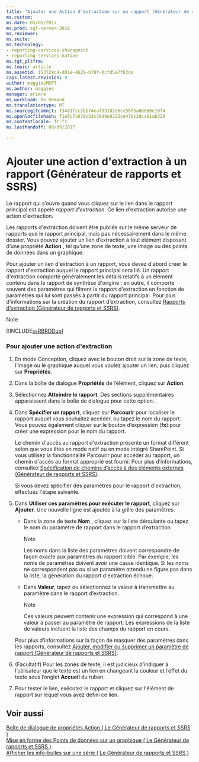 ```yaml
---
title: "Ajouter une Action d’extraction sur un rapport (Générateur de rapports et SSRS) | Documents Microsoft"
ms.custom: 
ms.date: 03/01/2017
ms.prod: sql-server-2016
ms.reviewer: 
ms.suite: 
ms.technology:
- reporting-services-sharepoint
- reporting-services-native
ms.tgt_pltfrm: 
ms.topic: article
ms.assetid: 153729c4-d01e-4629-b78f-0cfd5a7f83da
caps.latest.revision: 9
author: maggiesMSFT
ms.author: maggies
manager: erikre
ms.workload: On Demand
ms.translationtype: MT
ms.sourcegitcommit: f3481fcc2bb74eaf93182e6cc58f5a06666e10f4
ms.openlocfilehash: f1e5c7c678cb3c38d9e0225ce47bc2dca91ab326
ms.contentlocale: fr-fr
ms.lasthandoff: 08/09/2017

---
```

# <a name="add-a-drillthrough-action-on-a-report-report-builder-and-ssrs"></a>Ajouter une action d'extraction à un rapport (Générateur de rapports et SSRS)
  Le rapport qui s’ouvre quand vous cliquez sur le lien dans le rapport principal est appelé *rapport d’extraction*. Ce lien d'extraction autorise une action d'extraction.  
  
 Les rapports d'extraction doivent être publiés sur le même serveur de rapports que le rapport principal, mais pas nécessairement dans le même dossier. Vous pouvez ajouter un lien d’extraction à tout élément disposant d’une propriété **Action** , tel qu’une zone de texte, une image ou des points de données dans un graphique.  
  
 Pour ajouter un lien d'extraction à un rapport, vous devez d'abord créer le rapport d'extraction auquel le rapport principal sera lié. Un rapport d'extraction comporte généralement les détails relatifs à un élément contenu dans le rapport de synthèse d'origine ; en outre, il comporte souvent des paramètres qui filtrent le rapport d'extraction en fonction de paramètres qui lui sont passés à partir du rapport principal. Pour plus d’informations sur la création du rapport d’extraction, consultez [Rapports d’extraction &#40;Générateur de rapports et SSRS&#41;](../../reporting-services/report-design/drillthrough-reports-report-builder-and-ssrs.md).  
  
> [!NOTE]  
>  [!INCLUDE[ssRBRDDup](../../includes/ssrbrddup-md.md)]  
  
### <a name="to-add-a-drillthrough-action"></a>Pour ajouter une action d'extraction  
  
1.  En mode Conception, cliquez avec le bouton droit sur la zone de texte, l’image ou le graphique auquel vous voulez ajouter un lien, puis cliquez sur **Propriétés**.  
  
2.  Dans la boîte de dialogue **Propriétés** de l’élément, cliquez sur **Action**.  
  
3.  Sélectionnez **Atteindre le rapport**. Des sections supplémentaires apparaissent dans la boîte de dialogue pour cette option.  
  
4.  Dans **Spécifier un rapport**, cliquez sur **Parcourir** pour localiser le rapport auquel vous souhaitez accéder, ou tapez le nom du rapport. Vous pouvez également cliquer sur le bouton d’expression (**fx**) pour créer une expression pour le nom du rapport.  
  
     Le chemin d'accès au rapport d'extraction présente un format différent selon que vous êtes en mode natif ou en mode intégré SharePoint. Si vous utilisez la fonctionnalité Parcourir pour accéder au rapport, un chemin d'accès au format approprié est fourni. Pour plus d’informations, consultez [Spécification de chemins d’accès à des éléments externes &#40;Générateur de rapports et SSRS&#41;](../../reporting-services/report-design/specifying-paths-to-external-items-report-builder-and-ssrs.md).  
  
     Si vous devez spécifier des paramètres pour le rapport d'extraction, effectuez l'étape suivante.  
  
5.  Dans **Utiliser ces paramètres pour exécuter le rapport**, cliquez sur **Ajouter**. Une nouvelle ligne est ajoutée à la grille des paramètres.  
  
    -   Dans la zone de texte **Nom** , cliquez sur la liste déroulante ou tapez le nom du paramètre de rapport dans le rapport d’extraction.  
  
        > [!NOTE]  
        >  Les noms dans la liste des paramètres doivent correspondre de façon exacte aux paramètres du rapport cible. Par exemple, les noms de paramètres doivent avoir une casse identique. Si les noms ne correspondent pas ou si un paramètre attendu ne figure pas dans la liste, la génération du rapport d'extraction échoue.  
  
    -   Dans **Valeur**, tapez ou sélectionnez la valeur à transmettre au paramètre dans le rapport d’extraction.  
  
        > [!NOTE]  
        >  Ces valeurs peuvent contenir une expression qui correspond à une valeur à passer au paramètre de rapport. Les expressions de la liste de valeurs incluent la liste des champs du rapport en cours.  
  
     Pour plus d’informations sur la façon de masquer des paramètres dans les rapports, consultez [Ajouter, modifier ou supprimer un paramètre de rapport &#40;Générateur de rapports et SSRS&#41;](../../reporting-services/report-design/add-change-or-delete-a-report-parameter-report-builder-and-ssrs.md).  
  
6.  (Facultatif) Pour les zones de texte, il est judicieux d’indiquer à l’utilisateur que le texte est un lien en changeant la couleur et l’effet du texte sous l’onglet **Accueil** du ruban.  
  
7.  Pour tester le lien, exécutez le rapport et cliquez sur l'élément de rapport sur lequel vous avez défini ce lien.  
  
## <a name="see-also"></a>Voir aussi  
 [Boîte de dialogue de propriétés Action &#40; Le Générateur de rapports et SSRS &#41;](http://msdn.microsoft.com/library/2c5d915b-4f97-42cf-b8f1-49ca3ff3d0f9)   
 [Mise en forme des Points de données sur un graphique &#40; Le Générateur de rapports et SSRS &#41;](../../reporting-services/report-design/formatting-data-points-on-a-chart-report-builder-and-ssrs.md)   
 [Afficher les info-bulles sur une série &#40; Le Générateur de rapports et SSRS &#41;](../../reporting-services/report-design/show-tooltips-on-a-series-report-builder-and-ssrs.md)  
  
  

